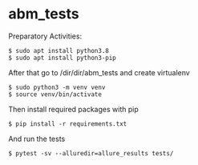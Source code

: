 # abm_tests

Preparatory Activities:
```
$ sudo apt install python3.8
$ sudo apt install python3-pip
```

After that go to /dir/dir/abm_tests and create virtualenv
```
$ sudo python3 -m venv venv
$ source venv/bin/activate
```
Then install required packages with pip
```
$ pip install -r requirements.txt
```
And run the tests
```
$ pytest -sv --alluredir=allure_results tests/
```
